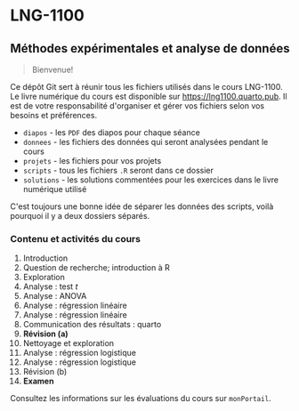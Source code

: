 # LNG-1100

## Méthodes expérimentales et analyse de données

> Bienvenue!

Ce dépôt Git sert à réunir tous les fichiers utilisés dans le cours LNG-1100.
Le livre numérique du cours est disponible sur <https://lng1100.quarto.pub>.
Il est de votre responsabilité d'organiser et gérer vos fichiers selon vos besoins et préférences.

- `diapos` - les `PDF` des diapos pour chaque séance
- `donnees` - les fichiers des données qui seront analysées pendant le cours
- `projets` - les fichiers pour vos projets
- `scripts` - tous les fichiers `.R` seront dans ce dossier
- `solutions` - les solutions commentées pour les exercices dans le livre numérique utilisé

C'est toujours une bonne idée de séparer les données des scripts, voilà pourquoi il y a deux dossiers séparés.

### Contenu et activités du cours

1. Introduction
2. Question de recherche; introduction à R
3. Exploration
4. Analyse : test _t_
5. Analyse : ANOVA
6. Analyse : régression linéaire
7. Analyse : régression linéaire
8. Communication des résultats : quarto
9. **Révision (a)**
10. Nettoyage et exploration
11. Analyse : régression logistique
12. Analyse : régression logistique
13. Révision (b)
14. **Examen**

Consultez les informations sur les évaluations du cours sur `monPortail`.
